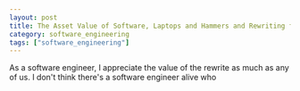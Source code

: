 ```yaml
---
layout: post
title: The Asset Value of Software, Laptops and Hammers and Rewriting from Scratch
category: software_engineering
tags: ["software_engineering"]
---
```

As a software engineer, I appreciate the value of the rewrite as much as any of us.  I don't think there's a software engineer alive who 
